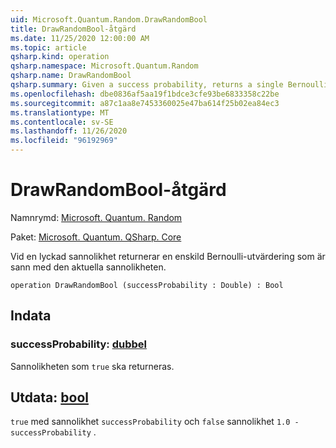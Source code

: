 ```yaml
---
uid: Microsoft.Quantum.Random.DrawRandomBool
title: DrawRandomBool-åtgärd
ms.date: 11/25/2020 12:00:00 AM
ms.topic: article
qsharp.kind: operation
qsharp.namespace: Microsoft.Quantum.Random
qsharp.name: DrawRandomBool
qsharp.summary: Given a success probability, returns a single Bernoulli trial that is true with the given probability.
ms.openlocfilehash: dbe0836af5aa19f1bdce3cfe93be6833358c22be
ms.sourcegitcommit: a87c1aa8e7453360025e47ba614f25b02ea84ec3
ms.translationtype: MT
ms.contentlocale: sv-SE
ms.lasthandoff: 11/26/2020
ms.locfileid: "96192969"
---
```

# <a name="drawrandombool-operation"></a>DrawRandomBool-åtgärd

Namnrymd: [Microsoft. Quantum. Random](xref:Microsoft.Quantum.Random)

Paket: [Microsoft. Quantum. QSharp. Core](https://nuget.org/packages/Microsoft.Quantum.QSharp.Core)


Vid en lyckad sannolikhet returnerar en enskild Bernoulli-utvärdering som är sann med den aktuella sannolikheten.

```qsharp
operation DrawRandomBool (successProbability : Double) : Bool
```


## <a name="input"></a>Indata

### <a name="successprobability--double"></a>successProbability: [dubbel](xref:microsoft.quantum.lang-ref.double)

Sannolikheten som `true` ska returneras.



## <a name="output--bool"></a>Utdata: [bool](xref:microsoft.quantum.lang-ref.bool)

`true` med sannolikhet `successProbability` och `false` sannolikhet `1.0 - successProbability` .